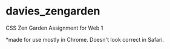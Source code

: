 # davies_zengarden
CSS Zen Garden Assignment for Web 1

*made for use mostly in Chrome. Doesn't look correct in Safari.
